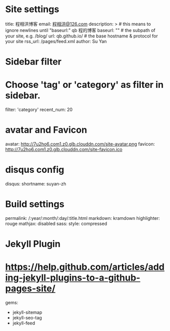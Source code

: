 # Site settings
title: 程相洪博客
email: 程相洪@126.com
description: > # this means to ignore newlines until "baseurl:"
 qb 程的博客
baseurl: "" # the subpath of your site, e.g. /blog/
url: qb.github.io/ # the base hostname & protocol for your site
rss_url: /pages/feed.xml
author: Su Yan

# Sidebar filter
# Choose 'tag' or 'category' as filter in sidebar.
filter: 'category'
recent_num: 20


# avatar and Favicon
avatar: http://7u2ho6.com1.z0.glb.clouddn.com/site-avatar.png
favicon: http://7u2ho6.com1.z0.glb.clouddn.com/site-favicon.ico

# disqus config
disqus:
  shortname: suyan-zh

# Build settings
permalink: /:year/:month/:day/:title.html
markdown: kramdown
highlighter: rouge
mathjax: disabled
sass:
  style: compressed

# Jekyll Plugin
# https://help.github.com/articles/adding-jekyll-plugins-to-a-github-pages-site/
gems:
  - jekyll-sitemap
  - jekyll-seo-tag
  - jekyll-feed
